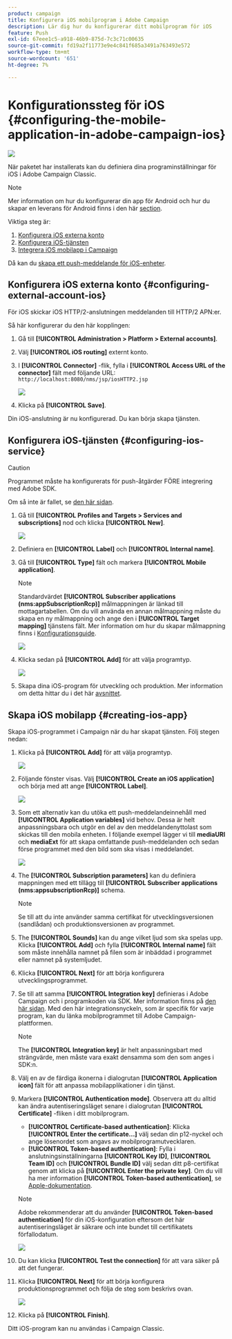 ```yaml
---
product: campaign
title: Konfigurera iOS mobilprogram i Adobe Campaign
description: Lär dig hur du konfigurerar ditt mobilprogram för iOS
feature: Push
exl-id: 67eee1c5-a918-46b9-875d-7c3c71c00635
source-git-commit: fd19a2f11773e9e4c841f685a3491a763493e572
workflow-type: tm+mt
source-wordcount: '651'
ht-degree: 7%

---
```


# Konfigurationssteg för iOS {#configuring-the-mobile-application-in-adobe-campaign-ios}

![](../../assets/common.svg)

När paketet har installerats kan du definiera dina programinställningar för iOS i Adobe Campaign Classic.

>[!NOTE]
>
>Mer information om hur du konfigurerar din app för Android och hur du skapar en leverans för Android finns i den här [section](configuring-the-mobile-application-android.md).

Viktiga steg är:

1. [Konfigurera iOS externa konto](#configuring-external-account-ios)
1. [Konfigurera iOS-tjänsten](#configuring-ios-service)
1. [Integrera iOS mobilapp i Campaign](#creating-ios-app)

Då kan du [skapa ett push-meddelande för iOS-enheter](create-notifications-ios.md).


## Konfigurera iOS externa konto {#configuring-external-account-ios}

För iOS skickar iOS HTTP/2-anslutningen meddelanden till HTTP/2 APN:er.

Så här konfigurerar du den här kopplingen:

1. Gå till **[!UICONTROL Administration > Platform > External accounts]**.
1. Välj **[!UICONTROL iOS routing]** externt konto.
1. I **[!UICONTROL Connector]** -flik, fylla i **[!UICONTROL Access URL of the connector]** fält med följande URL: ```http://localhost:8080/nms/jsp/iosHTTP2.jsp```

   ![](assets/nmac_connectors.png)

1. Klicka på **[!UICONTROL Save]**.

Din iOS-anslutning är nu konfigurerad. Du kan börja skapa tjänsten.

## Konfigurera iOS-tjänsten {#configuring-ios-service}

>[!CAUTION]
>
>Programmet måste ha konfigurerats för push-åtgärder FÖRE integrering med Adobe SDK.
>
>Om så inte är fallet, se [den här sidan](https://developer.apple.com/documentation/usernotifications).

1. Gå till **[!UICONTROL Profiles and Targets > Services and subscriptions]** nod och klicka **[!UICONTROL New]**.

   ![](assets/nmac_service_1.png)

1. Definiera en **[!UICONTROL Label]** och **[!UICONTROL Internal name]**.
1. Gå till **[!UICONTROL Type]** fält och markera **[!UICONTROL Mobile application]**.

   >[!NOTE]
   >
   >Standardvärdet **[!UICONTROL Subscriber applications (nms:appSubscriptionRcp)]** målmappningen är länkad till mottagartabellen. Om du vill använda en annan målmappning måste du skapa en ny målmappning och ange den i **[!UICONTROL Target mapping]** tjänstens fält. Mer information om hur du skapar målmappning finns i [Konfigurationsguide](../../configuration/using/about-custom-recipient-table.md).

   ![](assets/nmac_ios.png)

1. Klicka sedan på **[!UICONTROL Add]** för att välja programtyp.

   ![](assets/nmac_service_2.png)

1. Skapa dina iOS-program för utveckling och produktion. Mer information om detta hittar du i det här [avsnittet](configuring-the-mobile-application.md#creating-ios-app).

## Skapa iOS mobilapp {#creating-ios-app}

Skapa iOS-programmet i Campaign när du har skapat tjänsten. Följ stegen nedan:

1. Klicka på **[!UICONTROL Add]** för att välja programtyp.

   ![](assets/nmac_service_2.png)

1. Följande fönster visas. Välj **[!UICONTROL Create an iOS application]** och börja med att ange **[!UICONTROL Label]**.

   ![](assets/nmac_ios_2.png)

1. Som ett alternativ kan du utöka ett push-meddelandeinnehåll med **[!UICONTROL Application variables]** vid behov. Dessa är helt anpassningsbara och utgör en del av den meddelandenyttolast som skickas till den mobila enheten.
I följande exempel lägger vi till **mediaURl** och **mediaExt** för att skapa omfattande push-meddelanden och sedan förse programmet med den bild som ska visas i meddelandet.

   ![](assets/nmac_ios_3.png)

1. The **[!UICONTROL Subscription parameters]** kan du definiera mappningen med ett tillägg till **[!UICONTROL Subscriber applications (nms:appsubscriptionRcp)]** schema.

   >[!NOTE]
   >
   >Se till att du inte använder samma certifikat för utvecklingsversionen (sandlådan) och produktionsversionen av programmet.

1. The **[!UICONTROL Sounds]** kan du ange vilket ljud som ska spelas upp. Klicka **[!UICONTROL Add]** och fylla **[!UICONTROL Internal name]** fält som måste innehålla namnet på filen som är inbäddad i programmet eller namnet på systemljudet.

1. Klicka **[!UICONTROL Next]** för att börja konfigurera utvecklingsprogrammet.

1. Se till att samma **[!UICONTROL Integration key]** definieras i Adobe Campaign och i programkoden via SDK. Mer information finns på [den här sidan](integrating-campaign-sdk-into-the-mobile-application.md). Med den här integrationsnyckeln, som är specifik för varje program, kan du länka mobilprogrammet till Adobe Campaign-plattformen.

   >[!NOTE]
   >
   > The **[!UICONTROL Integration key]** är helt anpassningsbart med strängvärde, men måste vara exakt densamma som den som anges i SDK:n.

1. Välj en av de färdiga ikonerna i dialogrutan **[!UICONTROL Application icon]** fält för att anpassa mobilapplikationer i din tjänst.

1. Markera **[!UICONTROL Authentication mode]**. Observera att du alltid kan ändra autentiseringsläget senare i dialogrutan **[!UICONTROL Certificate]** -fliken i ditt mobilprogram.
   * **[!UICONTROL Certificate-based authentication]**: Klicka **[!UICONTROL Enter the certificate...]**  välj sedan din p12-nyckel och ange lösenordet som angavs av mobilprogramutvecklaren.
   * **[!UICONTROL Token-based authentication]**: Fylla i anslutningsinställningarna **[!UICONTROL Key ID]**, **[!UICONTROL Team ID]** och **[!UICONTROL Bundle ID]** välj sedan ditt p8-certifikat genom att klicka på **[!UICONTROL Enter the private key]**. Om du vill ha mer information **[!UICONTROL Token-based authentication]**, se [Apple-dokumentation](https://developer.apple.com/documentation/usernotifications/setting_up_a_remote_notification_server/establishing_a_token-based_connection_to_apns).

   >[!NOTE]
   >
   > Adobe rekommenderar att du använder **[!UICONTROL Token-based authentication]** för din iOS-konfiguration eftersom det här autentiseringsläget är säkrare och inte bundet till certifikatets förfallodatum.

   ![](assets/nmac_ios_4.png)

1. Du kan klicka **[!UICONTROL Test the connection]** för att vara säker på att det fungerar.

1. Klicka **[!UICONTROL Next]** för att börja konfigurera produktionsprogrammet och följa de steg som beskrivs ovan.

   ![](assets/nmac_ios_5.png)

1. Klicka på **[!UICONTROL Finish]**.

Ditt iOS-program kan nu användas i Campaign Classic.
